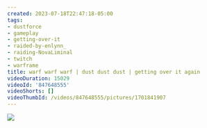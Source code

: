 ```yaml
---
created: 2023-07-18T22:47:18-05:00
tags:
- dustforce
- gameplay
- getting-over-it
- raided-by-enlynn_
- raiding-NovaLiminal
- twitch
- warframe
title: warf warf warf | dust dust dust | getting over it again
videoDuration: 15029
videoId: '847648555'
videoShorts: []
videoThumbId: /videos/847648555/pictures/1701841907
---
```


![](20230719034718.jpg)
